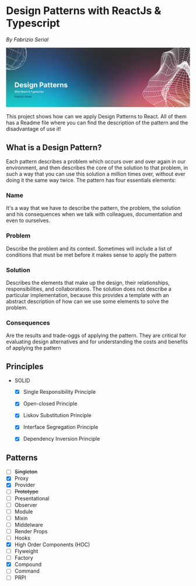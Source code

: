 # Design Patterns with ReactJs & Typescript

_By Fabrizio Serial_

![](https://github.com/fabrizioserial/Design-Patterns-for-React/blob/main/main-background.png?raw=true)

This project shows how can we apply Design Patterns to React. All of them has a Readme file where you can find the 
description of the pattern and the disadvantage of use it!

## What is a Design Pattern?

Each pattern describes a problem which occurs over and over again in our environment, and then describes the core of 
the solution to that problem, in such a way that you can use this solution a million times over, without ever 
doing it the same way twice. The pattern has four essentials elements:

### Name

It's a way that we have to describe the pattern, the problem, the solution and his consequences when we talk with
colleagues, documentation and even to ourselves.

### Problem

Describe the problem and its context. Sometimes will include a list of conditions that must be met before it makes
sense to apply the pattern

### Solution

Describes the elements that make up the design, their relationships, responsibilities, and collaborations. The solution does not
describe a particular implementation, because this provides a template with an abstract description of how can we use some
elements to solve the problem.

### Consequences

Are the results and trade-oggs of applying the pattern. They are critical for evaluating design alternatives and for understanding
the costs and benefits of applying the pattern

## Principles

- SOLID
  - [x] Single Responsibility Principle
  - [x] Open-closed Principle
  - [x] Liskov Substitution Principle
  - [x] Interface Segregation Principle
  - [x] Dependency Inversion Principle


## Patterns

- [ ] ~~Singleton~~
- [x] Proxy 
- [x] Provider
- [ ] ~~Prototype~~
- [ ] Presentational
- [ ] Observer
- [ ] Module
- [ ] Mixin
- [ ] Middelware
- [ ] Render Props
- [ ] Hooks
- [x] High Order Components (HOC)
- [ ] Flyweight
- [ ] Factory
- [x] Compound
- [ ] Command
- [ ] PRPl 
